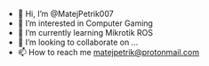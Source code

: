 - 👋 Hi, I’m @MatejPetrik007
- 👀 I’m interested in Computer Gaming
- 🌱 I’m currently learning Mikrotik ROS
- 💞️ I’m looking to collaborate on ...
- 📫 How to reach me matejpetrik@protonmail.com

<!---
MatejPetrik007/MatejPetrik007 is a ✨ special ✨ repository because its `README.md` (this file) appears on your GitHub profile.
You can click the Preview link to take a look at your changes.
--->
